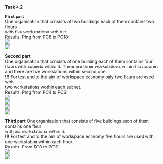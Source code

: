 **Task 4.2**
<br>

**First part**
<br>
One organisation that consists of two buildings each of them contains two flours
<br>
with five workstations within it.
<br>
Results. Ping from PC8 to PC18:
<br>
<img src="https://github.com/HighLandner/DevOps_online_Kharkiv_2021Q1/blob/master/m4/task4.2/images/Scheme1.png">
<br>
<img src="https://github.com/HighLandner/DevOps_online_Kharkiv_2021Q1/blob/master/m4/task4.2/images/EL1.png">
<br>

**Second part**
<br>
One organisation that consists of one building each of them contains four flours
with subnets within it. There are three workstations within first subnet and there
are five workstations within second one.
<br>
**!!!** For test and to the aim of workspace economy only two flours are used with 
<br>
two workstations wothin each subnet.
<br>
Results. Ping from PC4 to PC6:
<br>
<img src="https://github.com/HighLandner/DevOps_online_Kharkiv_2021Q1/blob/master/m4/task4.2/images/Scheme2.png">
<br>
<img src="https://github.com/HighLandner/DevOps_online_Kharkiv_2021Q1/blob/master/m4/task4.2/images/EL21.png">
<br>
<img src="https://github.com/HighLandner/DevOps_online_Kharkiv_2021Q1/blob/master/m4/task4.2/images/EL22.png">
<br>
<img src="https://github.com/HighLandner/DevOps_online_Kharkiv_2021Q1/blob/master/m4/task4.2/images/EL23.png">
<br>

**Third part**
One organisation that consists of five buildings each of them contains one flour
<br>
with six workstations within it.
<br>
**!!!** For test and to the aim of workspace economy five flours are used with 
<br>
one workstation within each floor.
<br>
Results. From PC8 to PC10:
<br>
<img src="https://github.com/HighLandner/DevOps_online_Kharkiv_2021Q1/blob/master/m4/task4.2/images/Scheme3.png">
<br>
<img src="https://github.com/HighLandner/DevOps_online_Kharkiv_2021Q1/blob/master/m4/task4.2/images/EL3.png">
<br>